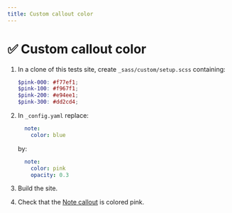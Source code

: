 ```yaml
---
title: Custom callout color
---
```


# ✅ Custom callout color

1.  In a clone of this tests site, create `_sass/custom/setup.scss` containing:

    ```scss
    $pink-000: #f77ef1;
    $pink-100: #f967f1;
    $pink-200: #e94ee1;
    $pink-300: #dd2cd4;
    ```

1.  In `_config.yaml` replace:

    ```yaml
      note:
        color: blue
    ```
    
    by:
    
    ```yaml
      note:
        color: pink
        opacity: 0.3
    ```
  
1.  Build the site.

1.  Check that the [Note callout] is colored pink.

[Note callout]: ../../components/callouts/#note
